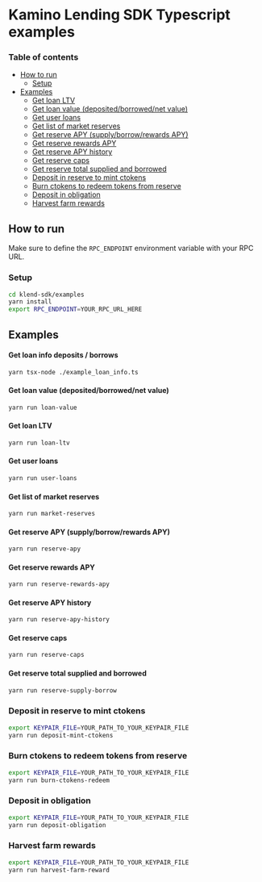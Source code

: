 # Kamino Lending SDK Typescript examples 

### Table of contents
  - [How to run](#how-to-run)
    - [Setup](#setup)
  - [Examples](#examples)
      - [Get loan LTV](#get-loan-ltv)
      - [Get loan value (deposited/borrowed/net value)](#get-loan-value-depositedborrowednet-value)
      - [Get user loans](#get-user-loans)
      - [Get list of market reserves](#get-list-of-market-reserves)
      - [Get reserve APY (supply/borrow/rewards APY)](#get-reserve-apy-supplyborrowrewards-apy)
      - [Get reserve rewards APY](#get-reserve-rewards-apy)
      - [Get reserve APY history](#get-reserve-apy-history)
      - [Get reserve caps](#get-reserve-caps)
      - [Get reserve total supplied and borrowed](#get-reserve-total-supplied-and-borrowed)
      - [Deposit in reserve to mint ctokens](#deposit-in-reserve-to-mint-ctokens)
      - [Burn ctokens to redeem tokens from reserve](#burn-ctokens-to-redeem-tokens-from-reserve)
      - [Deposit in obligation](#deposit-in-obligation)
      - [Harvest farm rewards](#harvest-farm-rewards)


## How to run
Make sure to define the `RPC_ENDPOINT` environment variable with your RPC URL.


### Setup

```bash
cd klend-sdk/examples
yarn install
export RPC_ENDPOINT=YOUR_RPC_URL_HERE
```

## Examples

#### Get loan info deposits / borrows 
```bash
yarn tsx-node ./example_loan_info.ts
```


#### Get loan value (deposited/borrowed/net value)
```bash
yarn run loan-value
```

#### Get loan LTV
```bash
yarn run loan-ltv
```

#### Get user loans
```bash
yarn run user-loans
```

#### Get list of market reserves
```bash
yarn run market-reserves
```

#### Get reserve APY (supply/borrow/rewards APY)
```bash
yarn run reserve-apy
```

#### Get reserve rewards APY
```bash
yarn run reserve-rewards-apy
```

#### Get reserve APY history
```bash
yarn run reserve-apy-history
```

#### Get reserve caps
```bash
yarn run reserve-caps
```

#### Get reserve total supplied and borrowed
```bash
yarn run reserve-supply-borrow
```


### Deposit in reserve to mint ctokens
```bash
export KEYPAIR_FILE=YOUR_PATH_TO_YOUR_KEYPAIR_FILE
yarn run deposit-mint-ctokens
```

### Burn ctokens to redeem tokens from reserve
```bash
export KEYPAIR_FILE=YOUR_PATH_TO_YOUR_KEYPAIR_FILE
yarn run burn-ctokens-redeem
```

### Deposit in obligation
```bash
export KEYPAIR_FILE=YOUR_PATH_TO_YOUR_KEYPAIR_FILE
yarn run deposit-obligation
```

### Harvest farm rewards
```bash
export KEYPAIR_FILE=YOUR_PATH_TO_YOUR_KEYPAIR_FILE
yarn run harvest-farm-reward
```